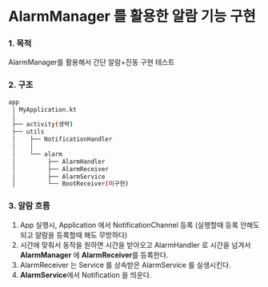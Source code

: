 # AlarmManager 를 활용한 알람 기능 구현
### 1. 목적
AlarmManager를 활용해서 간단 알람+진동 구현 테스트
### 2. 구조   

```bash
app
 │ MyApplication.kt
 │
 ├── activity(생략)
 ├── utils
 │    ├── NotificationHandler
 │    │ 
 │    └── alarm
 │         ├── AlarmHandler
 │         ├── AlarmReceiver
 │         ├── AlarmService
 │         └── BootReceiver(미구현)
```

### 3. 알람 흐름
1. App 실행시, Application 에서 NotificationChannel 등록 (실행할때 등록 안해도 되고 알람을 등록할때 해도 무방하다)
2. 시간에 맞춰서 동작을 원하면 시간을 받아오고 AlarmHandler 로 시간을 넘겨서 **AlarmManager** 에 **AlarmReceiver**를 등록한다.
3. AlarmReceiver 는 Service 를 상속받은 AlarmService 를 실생시킨다.
4. **AlarmService**에서 Notification 을 띄운다.
